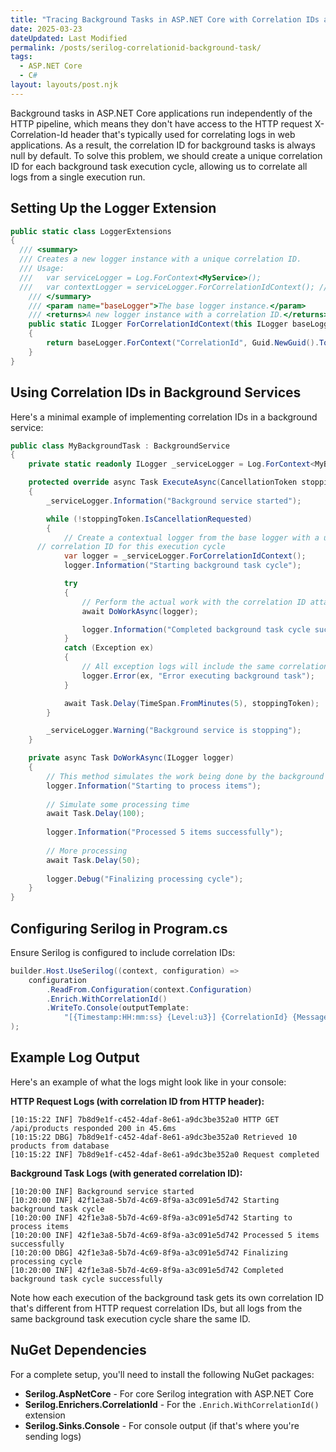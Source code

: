 ```yaml
---
title: "Tracing Background Tasks in ASP.NET Core with Correlation IDs and Serilog"
date: 2025-03-23
dateUpdated: Last Modified
permalink: /posts/serilog-correlationid-background-task/
tags:
  - ASP.NET Core
  - C#
layout: layouts/post.njk
---
```


Background tasks in ASP.NET Core applications run independently of the HTTP pipeline, which means they don't have access to the HTTP request X-Correlation-Id header that's typically used for correlating logs in web applications. As a result, the correlation ID for background tasks is always null by default. To solve this problem, we should create a unique correlation ID for each background task execution cycle, allowing us to correlate all logs from a single execution run.

## Setting Up the Logger Extension

```csharp
public static class LoggerExtensions
{
  /// <summary>
  /// Creates a new logger instance with a unique correlation ID.
  /// Usage:
  ///   var serviceLogger = Log.ForContext<MyService>();
  ///   var contextLogger = serviceLogger.ForCorrelationIdContext(); // this one has a unique correlation ID
    /// </summary>
    /// <param name="baseLogger">The base logger instance.</param>
    /// <returns>A new logger instance with a correlation ID.</returns>
    public static ILogger ForCorrelationIdContext(this ILogger baseLogger)
    {
        return baseLogger.ForContext("CorrelationId", Guid.NewGuid().ToString());
    }
}
```

## Using Correlation IDs in Background Services

Here's a minimal example of implementing correlation IDs in a background service:

```csharp
public class MyBackgroundTask : BackgroundService
{
    private static readonly ILogger _serviceLogger = Log.ForContext<MyBackgroundTask>();

    protected override async Task ExecuteAsync(CancellationToken stoppingToken)
    {
        _serviceLogger.Information("Background service started");

        while (!stoppingToken.IsCancellationRequested)
        {
            // Create a contextual logger from the base logger with a unique
      // correlation ID for this execution cycle
            var logger = _serviceLogger.ForCorrelationIdContext();
            logger.Information("Starting background task cycle");

            try
            {
                // Perform the actual work with the correlation ID attached to all logs
                await DoWorkAsync(logger);

                logger.Information("Completed background task cycle successfully");
            }
            catch (Exception ex)
            {
                // All exception logs will include the same correlation ID
                logger.Error(ex, "Error executing background task");
            }

            await Task.Delay(TimeSpan.FromMinutes(5), stoppingToken);
        }

        _serviceLogger.Warning("Background service is stopping");
    }

    private async Task DoWorkAsync(ILogger logger)
    {
        // This method simulates the work being done by the background task
        logger.Information("Starting to process items");
        
        // Simulate some processing time
        await Task.Delay(100);
        
        logger.Information("Processed 5 items successfully");
        
        // More processing
        await Task.Delay(50);
        
        logger.Debug("Finalizing processing cycle");
    }
}
```

## Configuring Serilog in Program.cs

Ensure Serilog is configured to include correlation IDs:

```csharp
builder.Host.UseSerilog((context, configuration) => 
    configuration
        .ReadFrom.Configuration(context.Configuration)
        .Enrich.WithCorrelationId()
        .WriteTo.Console(outputTemplate: 
            "[{Timestamp:HH:mm:ss} {Level:u3}] {CorrelationId} {Message:lj} {Properties:j}{NewLine}{Exception}")
);
```

## Example Log Output

Here's an example of what the logs might look like in your console:

**HTTP Request Logs (with correlation ID from HTTP header):**

```
[10:15:22 INF] 7b8d9e1f-c452-4daf-8e61-a9dc3be352a0 HTTP GET /api/products responded 200 in 45.6ms
[10:15:22 DBG] 7b8d9e1f-c452-4daf-8e61-a9dc3be352a0 Retrieved 10 products from database
[10:15:22 INF] 7b8d9e1f-c452-4daf-8e61-a9dc3be352a0 Request completed
```

**Background Task Logs (with generated correlation ID):**

```
[10:20:00 INF] Background service started
[10:20:00 INF] 42f1e3a8-5b7d-4c69-8f9a-a3c091e5d742 Starting background task cycle
[10:20:00 INF] 42f1e3a8-5b7d-4c69-8f9a-a3c091e5d742 Starting to process items
[10:20:00 INF] 42f1e3a8-5b7d-4c69-8f9a-a3c091e5d742 Processed 5 items successfully
[10:20:00 DBG] 42f1e3a8-5b7d-4c69-8f9a-a3c091e5d742 Finalizing processing cycle
[10:20:00 INF] 42f1e3a8-5b7d-4c69-8f9a-a3c091e5d742 Completed background task cycle successfully
```

Note how each execution of the background task gets its own correlation ID that's different from HTTP request correlation IDs, but all logs from the same background task execution cycle share the same ID.

## NuGet Dependencies

For a complete setup, you'll need to install the following NuGet packages:

* **Serilog.AspNetCore** - For core Serilog integration with ASP.NET Core
* **Serilog.Enrichers.CorrelationId** - For the `.Enrich.WithCorrelationId()` extension
* **Serilog.Sinks.Console** - For console output (if that's where you're sending logs)
